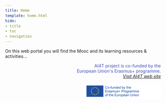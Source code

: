 ```yaml
---
title: Home
template: home.html
hide:
- title
- toc
- navigation
---
```

On this web portal you will find the Mooc and its learning resources & activities...

<p style="text-align:right; color: #4051b5;">AI4T project is co-funded by the <br/>European Union's Erasmus+ programme.<br/> <a href="https://www.ai4t.eu/ target="_blank"><em>Visit AI4T web site</em></a> </p>
<img align="right" src="assets/logoerasmusright_en_0.jpeg" alt="Logo Erasmus+" width="250">
